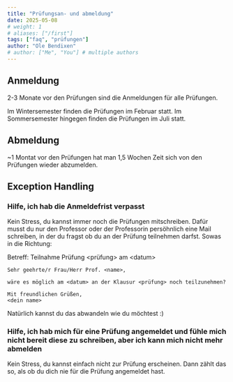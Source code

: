 ```yaml
---
title: "Prüfungsan- und abmeldung"
date: 2025-05-08
# weight: 1
# aliases: ["/first"]
tags: ["faq", "prüfungen"]
author: "Ole Bendixen"
# author: ["Me", "You"] # multiple authors
---
```


## Anmeldung
2-3 Monate vor den Prüfungen sind die Anmeldungen für alle Prüfungen.

Im Wintersemester finden die Prüfungen im Februar statt.
Im Sommersemester hingegen finden die Prüfungen im Juli statt.

## Abmeldung
~1 Montat vor den Prüfungen hat man 1,5 Wochen Zeit sich von den Prüfungen wieder abzumelden.

## Exception Handling
### Hilfe, ich hab die Anmeldefrist verpasst
Kein Stress, du kannst immer noch die Prüfungen mitschreiben. Dafür musst du nur den Professor oder der Professorin persöhnlich eine Mail schreiben, in der du fragst ob du an der
Prüfung teilnehmen darfst. Sowas in die Richtung:

Betreff: Teilnahme Prüfung \<prüfung> am \<datum>

```
Sehr geehrte/r Frau/Herr Prof. <name>,

wäre es möglich am <datum> an der Klausur <prüfung> noch teilzunehmen?

Mit freundlichen Grüßen,
<dein name>
```

Natürlich kannst du das abwandeln wie du möchtest :)

### Hilfe, ich hab mich für eine Prüfung angemeldet und fühle mich nicht bereit diese zu schreiben, aber ich kann mich nicht mehr abmelden
Kein Stress, du kannst einfach nicht zur Prüfung erscheinen. Dann zählt das so, als ob du dich nie für die Prüfung angemeldet hast.
